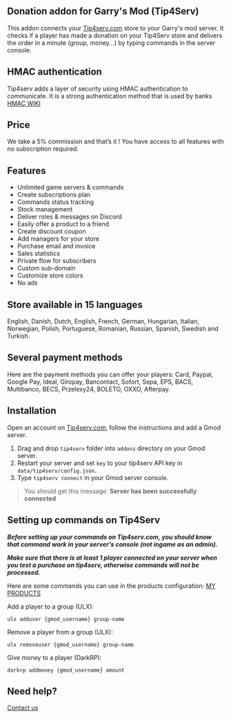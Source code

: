 ## Donation addon for Garry's Mod (Tip4Serv)

This addon connects your [Tip4serv.com](https://tip4serv.com/) store to your Garry's mod server. It checks if a player has made a donation on your Tip4Serv store and delivers the order in a minute (group, money...) by typing commands in the server console.

## HMAC authentication

Tip4serv adds a layer of security using HMAC authentication to communicate. It is a strong authentication method that is used by banks [HMAC WIKI](https://en.wikipedia.org/wiki/HMAC)

## Price

We take a 5% commission and that’s it ! You have access to all features with no subscription required.

## Features

* Unlimited game servers & commands
* Create subscriptions plan
* Commands status tracking
* Stock management
* Deliver roles & messages on Discord
* Easily offer a product to a friend
* Create discount coupon
* Add managers for your store
* Purchase email and invoice
* Sales statistics
* Private flow for subscribers
* Custom sub-domain
* Customize store colors
* No ads

## Store available in 15 languages

English, Danish, Dutch, English, French, German, Hungarian, Italian, Norwegian, Polish, Portuguese, Romanian, Russian, Spanish, Swedish and Turkish.

## Several payment methods

Here are the payment methods you can offer your players: Card, Paypal, Google Pay, Ideal, Giropay, Bancontact, Sofort, Sepa, EPS, BACS, Multibanco, BECS, Przelexy24, BOLETO, OXXO, Afterpay.

## Installation

Open an account on [Tip4serv.com](https://tip4serv.com/), follow the instructions and add a Gmod server.

1) Drag and drop `tip4serv` folder into `addons` directory on your Gmod server.
2) Restart your server and set `key` to your tip4serv API key in `data/tip4serv/config.json`.
3) Type `tip4serv connect` in your Gmod server console.

> You should get this message: **Server has been successfully connected**

## Setting up commands on Tip4Serv

***Before setting up your commands on Tip4serv.com, you should know that command work in your server's console (not ingame as an admin).***

***Make sure that there is at least 1 player connected on your server when you test a purchase on tip4serv, otherwise commands will not be processed.***

Here are some commands you can use in the products configuration: [MY PRODUCTS](https://tip4serv.com/dashboard/my-products)

Add a player to a group (ULX):

`ulx adduser {gmod_username} group-name`

Remove a player from a group (ULX):

`ulx removeuser {gmod_username} group-name`

Give money to a player (DarkRP):

`darkrp addmoney {gmod_username} amount`

## Need help?

[Contact us](https://tip4serv.com/contact)
